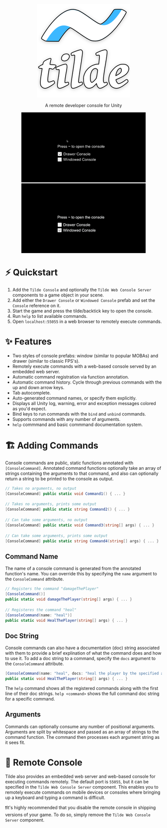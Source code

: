 <p align="center">
    <a href="#-quickstart">
      <img src="/Docs/tilde_title.png">
    </a>
</p>

<p align="center">
    A remote developer console for Unity
</p>

<p align="center">
<img src="/Docs/drawer.gif"> <img src="/Docs/windowed.gif">
</p>

# ⚡ Quickstart
1. Add the `Tilde Console` and optionally the `Tilde Web Console Server` components to a game object in your scene.
2. Add either the `Drawer Console` or `Windowed Console` prefab and set the `Console` reference on it.
3. Start the game and press the tilde/backtick key to open the console.
4. Run `help` to list available commands.
5. Open `localhost:55055` in a web browser to remotely execute commands.

# ✨ Features
* Two styles of console prefabs: window (similar to popular MOBAs) and drawer (similar to classic FPS's).
* Remotely execute commands with a web-based console served by an embedded web server.
* Automatic command registration via function annotation.
* Automatic command history.  Cycle through previous commands with the up and down arrow keys.
* Tab autocomplete.
* Auto-generated command names, or specify them explicitly.
* Displays all Unity log, warning, error and exception messages colored as you'd expect.
* Bind keys to run commands with the `bind` and `unbind` commands.
* Supports commands with any number of arguments.
* `help` commmand and basic commmand documentation system.

# 🏗 Adding Commands
Console commands are public, static functions annotated with `[ConsoleCommand]`.  Annotated command functions optionally take an array of strings containing the arguments to that command, and also can optionally return a string to be printed to the console as output.
```cs
// Takes no arguments, no output
[ConsoleCommand] public static void Command1() { ... }

// Takes no arguments, prints some output
[ConsoleCommand] public static string Command2() { ... }

// Can take some arguments, no output
[ConsoleCommand] public static void Command3(string[] args) { ... }

// Can take some arguments, prints some output
[ConsoleCommand] public static string Command4(string[] args) { ... }
```

## Command Name
The name of a console command is generated from the annotated function's name. You can override this by specifying the `name` argument to the `ConsoleCommand` attribute.
```cs
// Registers the command "damageThePlayer"
[ConsoleCommand()]
public static void damageThePlayer(string[] args) { ... }

// Registeres the command "heal"
[ConsoleCommand(name: "heal")]
public static void HealThePlayer(string[] args) { ... }
```

## Doc String
Console commands can also have a documentation (doc) string associated with them to provide a brief explination of what the command does and how to use it. To add a doc string to a command, specify the `docs` argument to the `ConsoleCommand` attribute.

```cs
[ConsoleCommand(name: "heal", docs: "heal the player by the specified amount")]
public static void HealThePlayer(string[] args) { ... }
```

The `help` command shows all the registered commands along with the first line of their doc strings. `help <command>` shows the full command doc string for a specific command.

## Arguments
Commands can optionally consume any number of positional arguments. Arguments are split by whitespace and passed as an array of strings to the command function. The command then processes each argument string as it sees fit.

# 📲 Remote Console
Tilde also provides an embedded web server and web-based console for executing commands remotely.  The default port is `55055`, but it can be specified in the `Tilde Web Console Server` component.  This enables you to remotely execute commands on mobile devices or consoles where bringing up a keyboard and typing a command is difficult.

❗️It's highly recommended that you disable the remote console in shipping versions of your game. To do so, simply remove the `Tilde Web Console Server` component.
